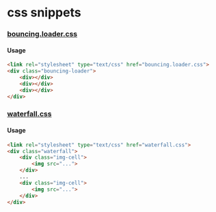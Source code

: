 # css snippets

### [bouncing.loader.css](bouncing.loader.css)

#### Usage
```html
<link rel="stylesheet" type="text/css" href="bouncing.loader.css">
<div class="bouncing-loader">
    <div></div>
    <div></div>
    <div></div>
</div>
```

### [waterfall.css](waterfall.css)

#### Usage
```html
<link rel="stylesheet" type="text/css" href="waterfall.css">
<div class="waterfall">
    <div class="img-cell">
        <img src="...">
    </div>
    ...
    <div class="img-cell">
        <img src="...">
    </div>
</div>
```
